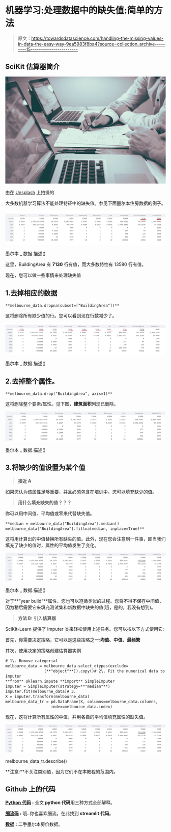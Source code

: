 # 机器学习:处理数据中的缺失值:简单的方法

> 原文：<https://towardsdatascience.com/handling-the-missing-values-in-data-the-easy-way-9ea5983f8ba4?source=collection_archive---------15----------------------->

## **SciKit 估算器**简介

![](img/9c28ed927b0ff84a9089d45ac55dbd3f.png)

由[在](https://unsplash.com/@helloquence?utm_source=medium&utm_medium=referral) [Unsplash](https://unsplash.com?utm_source=medium&utm_medium=referral) 上拍摄的

大多数机器学习算法不能处理特征中的缺失值。参见下面墨尔本住房数据的例子。

![](img/15f00453c27535aa555c8e0bd925bafd.png)

墨尔本 _ 数据.描述()

这里，BuildingArea 有 **7130** 行有值，而大多数特性有 13580 行有值。

现在，您可以做一些事情来处理缺失值

## 1.去掉相应的数据

```
**melbourne_data.dropna(subset=["BuildingArea"])**
```

这将删除所有缺少值的行。您可以看到现在行数减少了。

![](img/ee3dd3f67faa9dff0283bbe853fdab06.png)

墨尔本 _ 数据.描述()

## 2.去掉整个属性。

```
**melbourne_data.drop("BuildingArea", axis=1)**
```

这将删除整个要素/属性。见下图，**建筑面积**列现已删除。

![](img/e64042e6552f8b2d39708a93c9fe4906.png)

墨尔本 _ 数据.描述()

## 3.将缺少的值设置为某个值

> **接近 A**

如果您认为该属性足够重要，并且必须包含在培训中。您可以填充缺少的值。

> **用什么填充缺失的值？？？**

你可以用中间值、平均值或零来代替缺失值。

```
**median = melbourne_data["BuildingArea"].median()
melbourne_data["BuildingArea"].fillna(median, inplace=True)**
```

这将用计算出的中值替换所有缺失的值。此外，现在您会注意到一件事，即当我们填充了缺少的值时，属性的平均值发生了变化。

![](img/220f4183f255d77231c0c51d05d55e16.png)

墨尔本 _ 数据.描述()

对于**“year build”**属性，您也可以遵循类似的过程。您将不得不保存中间值，因为稍后需要它来填充测试集和新数据中缺失的值(哦，是的，我没有想到)。

> **方法 B:** 引入**估算器**

SciKit-Learn 提供了 Imputer 类来轻松使用上述任务。您可以按以下方式使用它:

首先，你需要决定策略，它可以是这些策略之一:**均值、中值、最频繁**

其次，使用决定的策略创建估算器实例

```
# 1\. Remove categorial 
melbourne_data = melbourne_data.select_dtypes(exclude=   
                 [**"object"**]).copy()# 2\. Fit the numerical data to Imputer
**from** sklearn.impute **import** SimpleImputer
imputer = SimpleImputer(strategy=**"median"**)
imputer.fit(melbourne_data)# 3.
X = imputer.transform(melbourne_data)
melbourne_data_tr = pd.DataFrame(X, columns=melbourne_data.columns, 
                    index=melbourne_data.index)
```

现在，这将计算所有属性的中值，并用各自的平均值填充属性的缺失值。

![](img/220f4183f255d77231c0c51d05d55e16.png)

melbourne_data_tr.describe()

**注意:**不关注类别值，因为它们不在本教程的范围内。

## Github 上的代码

[**Python 代码**](https://github.com/akashp1712/ml-akash/blob/master/Articles/imputer/imputer.py) **:** 全文 **python 代码**用三种方式全部解释。

[**细流码**](https://github.com/akashp1712/ml-akash/blob/master/Articles/imputer/imputer_streamlit.py) **:** 哦..你也喜欢细流。在此找到 **streamlit 代码**。

[**数据**](https://github.com/akashp1712/ml-akash/blob/master/Articles/imputer/melb_data.csv) **:** 二手墨尔本房价数据。